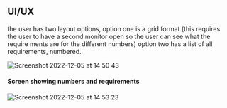 ## UI/UX

 the user has two layout options, option one is a grid format (this requires the user to have a second monitor open so the user can see what the require ments are for the different numbers) option two has a list of all requirements, numbered.
 
![Screenshot 2022-12-05 at 14 50 43](https://user-images.githubusercontent.com/78358597/205653503-3f913946-7bd4-4b85-b706-26dc961e6cb4.png)

#### Screen showing numbers and requirements

![Screenshot 2022-12-05 at 14 53 23](https://user-images.githubusercontent.com/78358597/205654033-ea356bfe-1843-483a-be68-c052cb657c9c.png)

